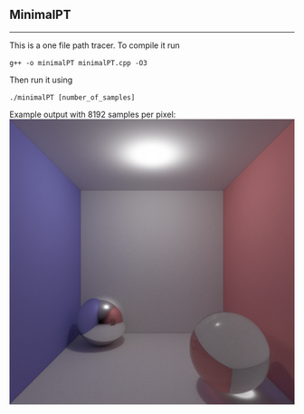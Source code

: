 ## MinimalPT
------
This is a one file path tracer. To compile it run
```
g++ -o minimalPT minimalPT.cpp -O3
```
Then run it using
```
./minimalPT [number_of_samples]
```
Example output with 8192 samples per pixel:<br>
<img title="Sample render" alt="Sample render" src="output_8192spp.png">
